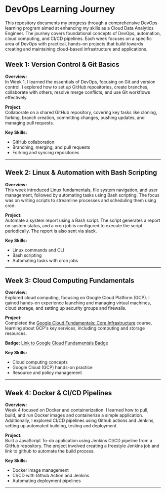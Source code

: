 # DevOps Learning Journey

This repository documents my progress through a comprehensive DevOps learning program aimed at enhancing my skills as a Cloud Data Analytics Engineer. The journey covers foundational concepts of DevOps, automation, cloud computing, and CI/CD pipelines. Each week focuses on a specific area of DevOps with practical, hands-on projects that build towards creating and maintaining cloud-based infrastructure and applications.

## Week 1: Version Control & Git Basics

**Overview:**  
In Week 1, I learned the essentials of DevOps, focusing on Git and version control. I explored how to set up GitHub repositories, create branches, collaborate with others, resolve merge conflicts, and use Git workflows effectively.

**Project:**  
Collaborate on a shared GitHub repository, covering key tasks like cloning, forking, branch creation, committing changes, pushing updates, and managing pull requests.

**Key Skills:**
- GitHub collaboration
- Branching, merging, and pull requests
- Forking and syncing repositories

---

## Week 2: Linux & Automation with Bash Scripting

**Overview:**  
This week introduced Linux fundamentals, file system navigation, and user management, followed by automating tasks using Bash scripting. The focus was on writing scripts to streamline processes and scheduling them using cron.

**Project:**  
Automate a system report using a Bash script. The script generates a report on system status, and a cron job is configured to execute the script periodically. The report is also sent via slack.

**Key Skills:**
- Linux commands and CLI
- Bash scripting
- Automating tasks with cron jobs

---

## Week 3: Cloud Computing Fundamentals

**Overview:**  
Explored cloud computing, focusing on Google Cloud Platform (GCP). I gained hands-on experience launching and managing virtual machines, cloud storage, and setting up security groups and firewalls.

**Project:**  
Completed the [Google Cloud Fundamentals: Core Infrastructure](https://www.cloudskillsboost.google/course_templates/60?catalog_rank=%7B%22rank%22%3A1%2C%22num_filters%22%3A0%2C%22has_search%22%3Atrue%7D&search_id=37678355) course, learning about GCP's key services, including computing and storage resources.

**Badge:** 
[Link to Google Cloud Fundamentals Badge](https://www.cloudskillsboost.google/public_profiles/e0174e49-0820-4721-a1ac-1476cac622e4/badges/12281020)

**Key Skills:**
- Cloud computing concepts
- Google Cloud (GCP) hands-on practice
- Resource and policy management

---

## Week 4: Docker & CI/CD Pipelines

**Overview:**  
Week 4 focused on Docker and containerization. I learned how to pull, build, and run Docker images and containerize a simple application. Additionally, I explored CI/CD pipelines using Github actions and Jenkins, setting up automated building, testing and deployment.

**Project:**  
Built a JavaScript To-do application using Jenkins CI/CD pipeline from a GitHub repository. The project involved creating a freestyle Jenkins job and link to github to automate the build process.

**Key Skills:**
- Docker image management
- CI/CD with Github Action and Jenkins
- Automating deployment pipelines

---


